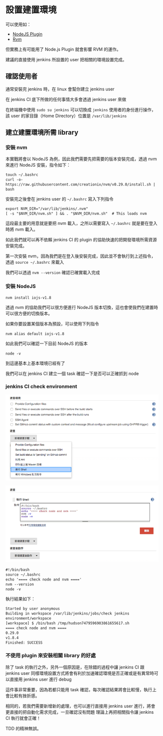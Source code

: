 設置建置環境
============

可以使用如：

- [NodeJS Plugin](https://wiki.jenkins-ci.org/display/JENKINS/NodeJS+Plugin)
- [Rvm](https://wiki.jenkins-ci.org/display/JENKINS/RVM+Plugin)

但實務上有可能用了 Node.js Plugin 就會影響 RVM 的運作。

建議的直接使用 jenkins 所設置的 user 把相關的環境設置完成。

確認使用者
----------

通常安裝完 jenkins 時，在 linux 會幫你建立 jenkins user

在 jenkins CI 底下所做的任何事情大多會透過 jenkins user 來做

在終端機中使用 `sudo su jenkins` 可以切換成 `jenkins` 使用者的身份進行操作，該 user 的家目錄（Home Directory）位置是 `/var/lib/jenkins`

建立建置環境所需 library
------------------------

### 安裝 nvm

本實戰將會以 NodeJS 為例，因此我們需要先把需要的版本安裝完成，透過 nvm 來進行 NodeJS 安裝，指令如下：

```
touch ~/.bashrc
curl -o- https://raw.githubusercontent.com/creationix/nvm/v0.29.0/install.sh | bash
```

安裝完之後會在 jenkins user 的 `~/.bashrc` 寫入下列指令

```
export NVM_DIR="/var/lib/jenkins/.nvm"
[ -s "$NVM_DIR/nvm.sh" ] && . "$NVM_DIR/nvm.sh"  # This loads nvm
```

這段最主要的用意就是要把 nvm 載入，之所以需要寫入 `~/.bashrc` 就是要在登入時將 nvm 載入。

如此我們就可以再不依賴 jenkins CI 的 plugin 的協助快速的把開發環境所需資源安裝完成。

第一次安裝 nvm，因為我們是在登入後安裝完成，因此並不會執行到上述指令，透過 `source ~/.bashrc` 來載入

我們可以透過 `nvm --version` 確認已確實載入完成

### 安裝 NodeJS

`nvm install iojs-v1.8`

透過 nvm 的協助我們可以很方便進行 NodeJS 版本切換，這也會使我們在建置時可以很方便的切換版本。

如果你要設置某個版本為預設，可以使用下列指令

`nvm alias default iojs-v1.8`

如此我們可以確認一下目前 NodeJS 的版本

`node -v`

到這邊基本上基本環境已經有了

我們可以在 jenkins CI 建立一個 task 確認一下是否可以正確抓到 node

### jenkins CI check environment

![](images/env/addBuildStep.png)

![](images/env/shellScript.png)

```
#!/bin/bash
source ~/.bashrc
echo '==== check node and nvm ===='
nvm --version
node -v
```

執行結果如下：

```
Started by user anonymous
Building in workspace /var/lib/jenkins/jobs/check jenkins environment/workspace
[workspace] $ /bin/bash /tmp/hudson7479596903861655617.sh
==== check node and nvm ====
0.29.0
v1.8.4
Finished: SUCCESS
```

### 不使用 plugin 來安裝相關 library 的好處

除了 task 的執行之外，另外一個原因是，在除錯的過程中讓 jenkins CI 跟 jenkins user 同樣環境設置方式將會有利於加速確認環境是否正確或是有異常時可以直接用 jenkins user 進行 debug

這件事非常重要，因為若都只能用 task 確認，每次確認結果將會比較慢，執行上會比較有挫折感。

相同的，若我們需要新增新的處理，也可以進行直接用 jenkins user 進行，將會更直接的把自動化需求完成，一旦確認沒有問題 理論上再把相關指令讓 jenkins CI 執行就會正確！

TDD 的精神無誤。
